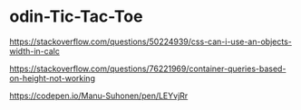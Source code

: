 # odin-Tic-Tac-Toe


https://stackoverflow.com/questions/50224939/css-can-i-use-an-objects-width-in-calc

https://stackoverflow.com/questions/76221969/container-queries-based-on-height-not-working

https://codepen.io/Manu-Suhonen/pen/LEYvjRr
